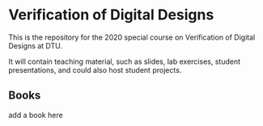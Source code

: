 # Verification of Digital Designs


This is the repository for the 2020 special course on Verification of Digital Designs at DTU.

It will contain teaching material, such as slides, lab exercises, student presentations, and could also host student projects.

## Books

add a book here
